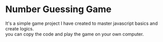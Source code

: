 # Number Guessing Game 
It's a simple game project I have created to master javascript basics and create logics.
<br>
you can copy the code and play the game on your own computer.
